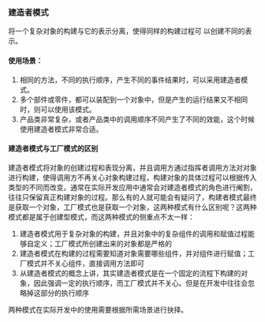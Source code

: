 ### 建造者模式
将一个复杂对象的构建与它的表示分离，使得同样的构建过程可 以创建不同的表示。

#### 使用场景：
1. 相同的方法，不同的执行顺序，产生不同的事件结果时，可以采用建造者模 式。
2. 多个部件或零件，都可以装配到一个对象中，但是产生的运行结果又不相同 时，则可以使用该模式。
3. 产品类非常复杂，或者产品类中的调用顺序不同产生了不同的效能，这个时候 使用建造者模式非常合适。

#### 建造者模式与工厂模式的区别
建造者模式将对象的创建过程和表现分离，并且调用方通过指挥者调用方法对对象进行构建，使得调用方不再关心对象构建过程，构建对象的具体过程可以根据传入类型的不同而改变。通常在实际开发应用中通常会对建造者模式的角色进行阉割，往往只保留真正构建对象的过程。那么有的人就可能会有疑问了，构建者模式最终是获取一个对象，工厂模式也是获取一个对象，这两种模式有什么区别呢？这两种模式都是属于创建型模式，而这两种模式的侧重点不太一样：
1. 建造者模式用于复杂对象的构建，并且对象中的复杂组件的调用和赋值过程能够自定义；工厂模式所创建出来的对象都是严格的
2. 建造者模式在构建的过程需要知道对象需要哪些组件，并对组件进行赋值；工厂模式并不关心组件，直接调用方法即可
3. 从建造者模式的概念上讲，其实建造者模式是在一个固定的流程下构建的对象，因此强调一定的执行顺序，而工厂模式并不关心。但是在开发中往往会忽略掉这部分的执行顺序

两种模式在实际开发中的使用需要根据所需场景进行抉择。